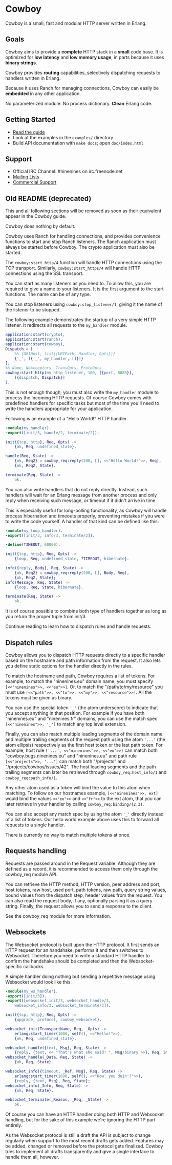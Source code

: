 Cowboy
======

Cowboy is a small, fast and modular HTTP server written in Erlang.

Goals
-----

Cowboy aims to provide a **complete** HTTP stack in a **small** code base.
It is optimized for **low latency** and **low memory usage**, in parts
because it uses **binary strings**.

Cowboy provides **routing** capabilities, selectively dispatching requests
to handlers written in Erlang.

Because it uses Ranch for managing connections, Cowboy can easily be
**embedded** in any other application.

No parameterized module. No process dictionary. **Clean** Erlang code.

Getting Started
---------------

 *  [Read the guide](http://ninenines.eu/docs/en/cowboy/HEAD/guide/introduction)
 *  Look at the examples in the `examples/` directory
 *  Build API documentation with `make docs`; open `doc/index.html`

Support
-------

 *  Official IRC Channel: #ninenines on irc.freenode.net
 *  [Mailing Lists](http://lists.ninenines.eu)
 *  [Commercial Support](http://ninenines.eu/support)



Old README (deprecated)
-----------------------

This and all following sections will be removed as soon as their
equivalent appear in the Cowboy guide.

Cowboy does nothing by default.

Cowboy uses Ranch for handling connections, and provides convenience
functions to start and stop Ranch listeners. The Ranch application
must always be started before Cowboy. The crypto application must
also be started.

The `cowboy:start_http/4` function will handle HTTP connections
using the TCP transport. Similarly, `cowboy:start_https/4` will
handle HTTP connections using the SSL transport.

You can start as many listeners as you need to. To allow this, you
are required to give a name to your listeners. It is the first
argument to the start functions. The name can be of any type.

You can stop listeners using `cowboy:stop_listener/1`, giving it
the name of the listener to be stopped.

The following example demonstrates the startup of a very simple
HTTP listener. It redirects all requests to the `my_handler`
module.

``` erlang
application:start(crypto),
application:start(ranch),
application:start(cowboy),
Dispatch = [
    %% {URIHost, list({URIPath, Handler, Opts})}
    {'_', [{'_', my_handler, []}]}
],
%% Name, NbAcceptors, TransOpts, ProtoOpts
cowboy:start_http(my_http_listener, 100, [{port, 8080}],
    [{dispatch, Dispatch}]
).
```

This is not enough though, you must also write the `my_handler`
module to process the incoming HTTP requests. Of course Cowboy
comes with predefined handlers for specific tasks but most of
the time you'll need to write the handlers appropriate for your
application.

Following is an example of a "Hello World!" HTTP handler.

``` erlang
-module(my_handler).
-export([init/3, handle/2, terminate/2]).

init({tcp, http}, Req, Opts) ->
    {ok, Req, undefined_state}.

handle(Req, State) ->
    {ok, Req2} = cowboy_req:reply(200, [], <<"Hello World!">>, Req),
    {ok, Req2, State}.

terminate(Req, State) ->
    ok.
```

You can also write handlers that do not reply directly. Instead, such handlers
will wait for an Erlang message from another process and only reply when
receiving such message, or timeout if it didn't arrive in time.

This is especially useful for long-polling functionality, as Cowboy will handle
process hibernation and timeouts properly, preventing mistakes if you were to
write the code yourself. A handler of that kind can be defined like this:

``` erlang
-module(my_loop_handler).
-export([init/3, info/3, terminate/2]).

-define(TIMEOUT, 60000).

init({tcp, http}, Req, Opts) ->
	{loop, Req, undefined_state, ?TIMEOUT, hibernate}.

info({reply, Body}, Req, State) ->
	{ok, Req2} = cowboy_req:reply(200, [], Body, Req),
	{ok, Req2, State};
info(Message, Req, State) ->
	{loop, Req, State, hibernate}.

terminate(Req, State) ->
	ok.
```

It is of course possible to combine both type of handlers together as long as
you return the proper tuple from init/3.

Continue reading to learn how to dispatch rules and handle requests.

Dispatch rules
--------------

Cowboy allows you to dispatch HTTP requests directly to a specific handler
based on the hostname and path information from the request. It also lets
you define static options for the handler directly in the rules.

To match the hostname and path, Cowboy requires a list of tokens. For
example, to match the "ninenines.eu" domain name, you must specify
`[<<"ninenines">>, <<"eu">>]`. Or, to match the "/path/to/my/resource"
you must use `[<<"path">>, <<"to">>, <<"my">>, <<"resource">>]`. All the
tokens must be given as binary.

You can use the special token `'_'` (the atom underscore) to indicate that
you accept anything in that position. For example if you have both
"ninenines.eu" and "ninenines.fr" domains, you can use the match spec
`[<<"ninenines">>, '_']` to match any top level extension.

Finally, you can also match multiple leading segments of the domain name and
multiple trailing segments of the request path using the atom `'...'` (the atom
ellipsis) respectively as the first host token or the last path token. For
example, host rule `['...', <<"ninenines">>, <<"eu">>]` can match both
"cowboy.bugs.ninenines.eu" and "ninenines.eu" and path rule
`[<<"projects">>, '...']` can match both "/projects" and
"/projects/cowboy/issues/42". The host leading segments and the path trailing
segments can later be retrieved through `cowboy_req:host_info/1` and
`cowboy_req:path_info/1`.

Any other atom used as a token will bind the value to this atom when
matching. To follow on our hostnames example, `[<<"ninenines">>, ext]`
would bind the values `<<"eu">>` and `<<"fr">>` to the ext atom, that you
can later retrieve in your handler by calling `cowboy_req:binding/{2,3}`.

You can also accept any match spec by using the atom `'_'` directly instead of
a list of tokens. Our hello world example above uses this to forward all
requests to a single handler.

There is currently no way to match multiple tokens at once.

Requests handling
-----------------

Requests are passed around in the Request variable. Although they are
defined as a record, it is recommended to access them only through the
cowboy_req module API.

You can retrieve the HTTP method, HTTP version, peer address and port,
host tokens, raw host, used port, path tokens, raw path, query string
values, bound values from the dispatch step, header values from the
request. You can also read the request body, if any, optionally parsing
it as a query string. Finally, the request allows you to send a response
to the client.

See the cowboy_req module for more information.

Websockets
----------

The Websocket protocol is built upon the HTTP protocol. It first sends
an HTTP request for an handshake, performs it and then switches
to Websocket. Therefore you need to write a standard HTTP handler to
confirm the handshake should be completed and then the Websocket-specific
callbacks.

A simple handler doing nothing but sending a repetitive message using
Websocket would look like this:

``` erlang
-module(my_ws_handler).
-export([init/3]).
-export([websocket_init/3, websocket_handle/3,
    websocket_info/3, websocket_terminate/3]).

init({tcp, http}, Req, Opts) ->
    {upgrade, protocol, cowboy_websocket}.

websocket_init(TransportName, Req, _Opts) ->
    erlang:start_timer(1000, self(), <<"Hello!">>),
    {ok, Req, undefined_state}.

websocket_handle({text, Msg}, Req, State) ->
    {reply, {text, << "That's what she said! ", Msg/binary >>}, Req, State};
websocket_handle(_Data, Req, State) ->
    {ok, Req, State}.

websocket_info({timeout, _Ref, Msg}, Req, State) ->
    erlang:start_timer(1000, self(), <<"How' you doin'?">>),
    {reply, {text, Msg}, Req, State};
websocket_info(_Info, Req, State) ->
    {ok, Req, State}.

websocket_terminate(_Reason, _Req, _State) ->
    ok.
```

Of course you can have an HTTP handler doing both HTTP and Websocket
handling, but for the sake of this example we're ignoring the HTTP
part entirely.

As the Websocket protocol is still a draft the API is subject to change
regularly when support to the most recent drafts gets added. Features may
be added, changed or removed before the protocol gets finalized. Cowboy
tries to implement all drafts transparently and give a single interface to
handle them all, however.
